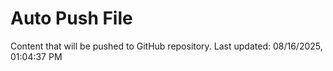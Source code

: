 # Auto Push File

Content that will be pushed to GitHub repository.
Last updated: 08/16/2025, 01:04:37 PM